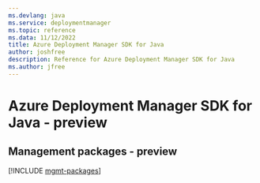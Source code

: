 ```yaml
---
ms.devlang: java
ms.service: deploymentmanager
ms.topic: reference
ms.data: 11/12/2022
title: Azure Deployment Manager SDK for Java
author: joshfree
description: Reference for Azure Deployment Manager SDK for Java
ms.author: jfree
---
```

# Azure Deployment Manager SDK for Java - preview

## Management packages - preview
[!INCLUDE [mgmt-packages](deployment-manager-mgmt-index.md)]